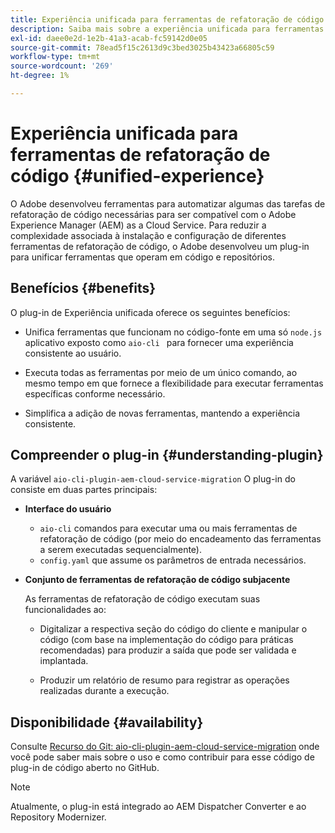 ```yaml
---
title: Experiência unificada para ferramentas de refatoração de código
description: Saiba mais sobre a experiência unificada para ferramentas de refatoração de código.
exl-id: daee0e2d-1e2b-41a3-acab-fc59142d0e05
source-git-commit: 78ead5f15c2613d9c3bed3025b43423a66805c59
workflow-type: tm+mt
source-wordcount: '269'
ht-degree: 1%

---
```


# Experiência unificada para ferramentas de refatoração de código {#unified-experience}

O Adobe desenvolveu ferramentas para automatizar algumas das tarefas de refatoração de código necessárias para ser compatível com o Adobe Experience Manager (AEM) as a Cloud Service. Para reduzir a complexidade associada à instalação e configuração de diferentes ferramentas de refatoração de código, o Adobe desenvolveu um plug-in para unificar ferramentas que operam em código e repositórios.

## Benefícios {#benefits}

O plug-in de Experiência unificada oferece os seguintes benefícios:

* Unifica ferramentas que funcionam no código-fonte em uma só `node.js` aplicativo exposto como `aio-cli ` para fornecer uma experiência consistente ao usuário.

* Executa todas as ferramentas por meio de um único comando, ao mesmo tempo em que fornece a flexibilidade para executar ferramentas específicas conforme necessário.

* Simplifica a adição de novas ferramentas, mantendo a experiência consistente.

## Compreender o plug-in {#understanding-plugin}

A variável `aio-cli-plugin-aem-cloud-service-migration` O plug-in do consiste em duas partes principais:

* **Interface do usuário**

   * `aio-cli` comandos para executar uma ou mais ferramentas de refatoração de código (por meio do encadeamento das ferramentas a serem executadas sequencialmente).
   * `config.yaml` que assume os parâmetros de entrada necessários.

* **Conjunto de ferramentas de refatoração de código subjacente**

  As ferramentas de refatoração de código executam suas funcionalidades ao:

   * Digitalizar a respectiva seção do código do cliente e manipular o código (com base na implementação do código para práticas recomendadas) para produzir a saída que pode ser validada e implantada.

   * Produzir um relatório de resumo para registrar as operações realizadas durante a execução.

## Disponibilidade {#availability}

Consulte [Recurso do Git: aio-cli-plugin-aem-cloud-service-migration](https://github.com/adobe/aio-cli-plugin-aem-cloud-service-migration) onde você pode saber mais sobre o uso e como contribuir para esse código de plug-in de código aberto no GitHub.

>[!NOTE]
>Atualmente, o plug-in está integrado ao AEM Dispatcher Converter e ao Repository Modernizer.
